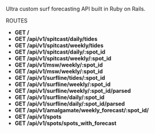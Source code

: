 Ultra custom surf forecasting API built in Ruby on Rails.

ROUTES
- **GET /**
- **GET /api/v1/spitcast/daily/tides**
- **GET /api/v1/spitcast/weekly/tides**
- **GET /api/v1/spitcast/daily/:spot_id**
- **GET /api/v1/spitcast/weekly/:spot_id**
- **GET /api/v1/msw/weekly/:spot_id**
- **GET /api/v1/msw/weekly/:spot_id**
- **GET /api/v1/surfline/tides/:spot_id**
- **GET /api/v1/surfline/weekly/:spot_id**
- **GET /api/v1/surfline/weekly/:spot_id/parsed**
- **GET /api/v1/surfline/daily/:spot_id**
- **GET /api/v1/surfline/daily/:spot_id/parsed**
- **GET /api/v1/amalgamate/weekly_forecast/:spot_id/**
- **GET /api/v1/spots**
- **GET /api/v1/spots/spots_with_forecast**
